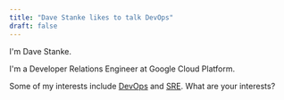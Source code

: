 ```yaml
---
title: "Dave Stanke likes to talk DevOps"
draft: false
---
```


I'm Dave Stanke. 

I'm a Developer Relations Engineer at Google Cloud Platform.

Some of my interests include [DevOps](https://cloud.google.com/devops/) and [SRE](https://sre.google/). What are your interests?
